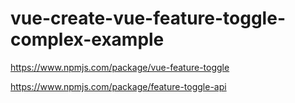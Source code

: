 # vue-create-vue-feature-toggle-complex-example

https://www.npmjs.com/package/vue-feature-toggle

https://www.npmjs.com/package/feature-toggle-api
